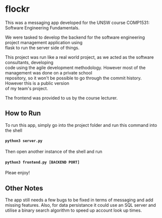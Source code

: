 # flockr
This was a messaging app developed for the UNSW course COMP1531: Software Engineering Fundamentals.  <br />

We were tasked to develop the backend for the software engineering project management application using  <br />
flask to run the server side of things.  <br />

This project was run like a real world project, as we acted as the software consultants, developing  <br />
code using the agile development methodology. However most of the management was done on a private school <br />
repository, so it won't be possible to go through the commit history. However this is a public version  <br />
of my team's project. <br />

The frontend was provided to us by the course lecturer.  <br />

## How to Run
To run this app, simply go into the project folder and run this command into the shell  <br />
#### `python3 server.py`
Then open another instance of the shell and run  <br />
#### `python3 frontend.py [BACKEND PORT]`
Pleae enjoy!

## Other Notes
The app still needs a few bugs to be fixed in terms of messaging and add  <br />
missing features. Also, for data persistance it could use an SQL server and <br />
utilise a binary search algorithm to speed up account look up times.
